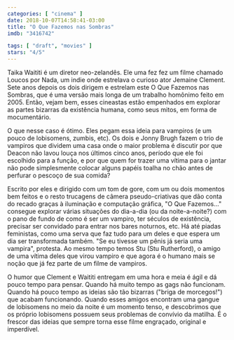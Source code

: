 ```yaml
---
categories: [ "cinema" ]
date: 2018-10-07T14:58:41-03:00
title: "O Que Fazemos nas Sombras"
imdb: "3416742"

tags: [ "draft", "movies" ]
stars: "4/5"
---
```

Taika Waititi é um diretor neo-zelandês. Ele uma fez fez um filme chamado Loucos por Nada, um indie onde estrelava o curioso ator Jemaine Clement. Sete anos depois os dois dirigem e estrelam este O Que Fazemos nas Sombras, que é uma versão mais longa de um trabalho homônimo feito em 2005. Então, vejam bem, esses cineastas estão empenhados em explorar as partes bizarras da existência humana, como seus mitos, em forma de mocumentário.

O que nesse caso é ótimo. Eles pegam essa ideia para vampiros (e um pouco de lobisomens, zumbis, etc). Os dois e Jonny Brugh fazem o trio de vampiros que dividem uma casa onde o maior problema é discutir por que Deacon não lavou louça nos últimos cinco anos, período que ele foi escolhido para a função, e por que quem for trazer uma vítima para o jantar não pode simplesmente colocar alguns papéis toalha no chão antes de perfurar o pescoço de sua comida?

Escrito por eles e dirigido com um tom de gore, com um ou dois momentos bem feitos e o resto trucagens de câmera pseudo-criativas que dão conta do recado graças à iluminação e computação gráfica, "O Que Fazemos..." consegue explorar várias situações do dia-a-dia (ou da noite-a-noite?) com o pano de fundo de como é ser um vampiro, ter séculos de existência, precisar ser convidado para entrar nos bares noturnos, etc. Há até piadas feministas, como uma serva que faz tudo para um deles e que espera um dia ser transformada também. "Se eu tivesse um pênis já seria uma vampira", protesta. Ao mesmo tempo temos Stu (Stu Rutherford), o amigo de uma vítima deles que virou vampiro e que agora é o humano mais se noção que já fez parte de um filme de vampiros.

O humor que Clement e Waititi entregam em uma hora e meia é ágil e dá pouco tempo para pensar. Quando há muito tempo as gags não funcionam. Quando há pouco tempo as ideias são tão bizarras ("briga de morcegos!") que acabam funcionando. Quando esses amigos encontram uma gangue de lobisomens no meio da noite é um momento tenso, e descobrimos que os próprio lobisomens possuem seus problemas de convívio da matilha. É o frescor das ideias que sempre torna esse filme engraçado, original e imperdível.
